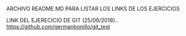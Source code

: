 ARCHIVO README.MD
PARA LISTAR LOS LINKS DE LOS EJERCICIOS

LINK DEL EJERECICIO DE GIT (25/09/2018)..
https://github.com/germanbonillo/git_test